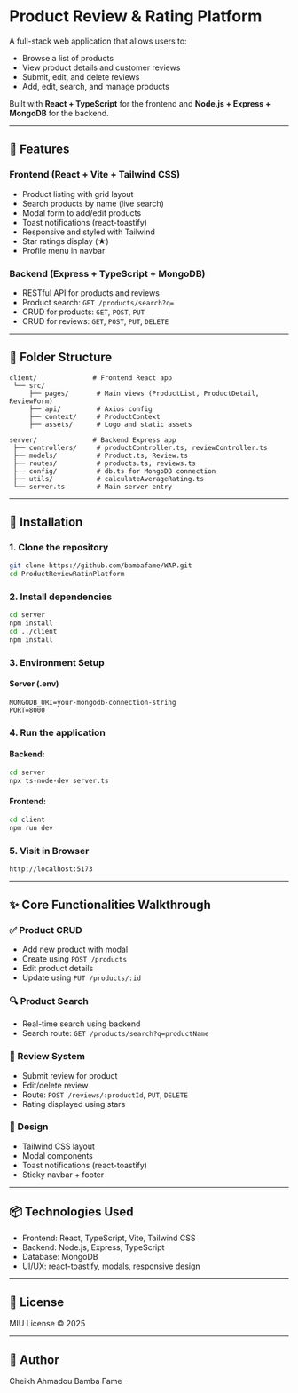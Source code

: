 # Product Review & Rating Platform

A full-stack web application that allows users to:
- Browse a list of products
- View product details and customer reviews
- Submit, edit, and delete reviews
- Add, edit, search, and manage products

Built with **React + TypeScript** for the frontend and **Node.js + Express + MongoDB** for the backend.

---

## 🚀 Features

### Frontend (React + Vite + Tailwind CSS)
- Product listing with grid layout
- Search products by name (live search)
- Modal form to add/edit products
- Toast notifications (react-toastify)
- Responsive and styled with Tailwind
- Star ratings display (★)
- Profile menu in navbar

### Backend (Express + TypeScript + MongoDB)
- RESTful API for products and reviews
- Product search: `GET /products/search?q=`
- CRUD for products: `GET`, `POST`, `PUT`
- CRUD for reviews: `GET`, `POST`, `PUT`, `DELETE`

---

## 📁 Folder Structure

```
client/              # Frontend React app
 └── src/
     ├── pages/       # Main views (ProductList, ProductDetail, ReviewForm)
     ├── api/         # Axios config
     ├── context/     # ProductContext
     ├── assets/      # Logo and static assets

server/              # Backend Express app
 ├── controllers/     # productController.ts, reviewController.ts
 ├── models/          # Product.ts, Review.ts
 ├── routes/          # products.ts, reviews.ts
 ├── config/          # db.ts for MongoDB connection
 ├── utils/           # calculateAverageRating.ts
 └── server.ts        # Main server entry
```

---

## 🔧 Installation

### 1. Clone the repository
```bash
git clone https://github.com/bambafame/WAP.git
cd ProductReviewRatinPlatform
```

### 2. Install dependencies
```bash
cd server
npm install
cd ../client
npm install
```

### 3. Environment Setup
#### Server (.env)
```
MONGODB_URI=your-mongodb-connection-string
PORT=8000
```

### 4. Run the application
#### Backend:
```bash
cd server
npx ts-node-dev server.ts
```

#### Frontend:
```bash
cd client
npm run dev
```

### 5. Visit in Browser
```
http://localhost:5173
```

---

## ✨ Core Functionalities Walkthrough

### ✅ Product CRUD
- Add new product with modal
- Create using `POST /products`
- Edit product details
- Update using `PUT /products/:id`

### 🔍 Product Search
- Real-time search using backend
- Search route: `GET /products/search?q=productName`

### 📝 Review System
- Submit review for product
- Edit/delete review
- Route: `POST /reviews/:productId`, `PUT`, `DELETE`
- Rating displayed using stars

### 🎨 Design
- Tailwind CSS layout
- Modal components
- Toast notifications (react-toastify)
- Sticky navbar + footer

---

## 📦 Technologies Used
- Frontend: React, TypeScript, Vite, Tailwind CSS
- Backend: Node.js, Express, TypeScript
- Database: MongoDB
- UI/UX: react-toastify, modals, responsive design

---

## 📜 License
MIU License © 2025

---

## 👥 Author
Cheikh Ahmadou Bamba Fame
